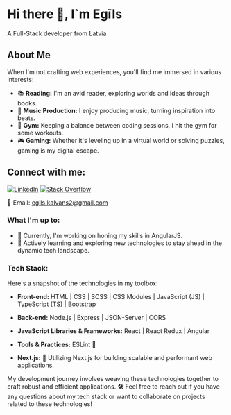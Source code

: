 # Hi there 👋, I`m Egīls

A Full-Stack developer from Latvia

## About Me

When I'm not crafting web experiences, you'll find me immersed in various interests:

- 📚 **Reading:** I'm an avid reader, exploring worlds and ideas through books.
- 🎵 **Music Production:** I enjoy producing music, turning inspiration into beats.
- 💪 **Gym:** Keeping a balance between coding sessions, I hit the gym for some workouts.
- 🎮 **Gaming:** Whether it's leveling up in a virtual world or solving puzzles, gaming is my digital escape.


## Connect with me:

[![LinkedIn](https://img.shields.io/badge/LinkedIn-Connect-blue)](https://www.linkedin.com/in/eg%C4%ABls-ka%C4%BCv%C4%81ns-665275265/)
[![Stack Overflow](https://img.shields.io/stackexchange/stackoverflow/r/23207452?style=plastic)](https://stackoverflow.com/users/23207452/looppng)

📧 Email: egils.kalvans2@gmail.com


### What I'm up to:

- 🔭 Currently, I'm working on honing my skills in AngularJS.
- 🌱 Actively learning and exploring new technologies to stay ahead in the dynamic tech landscape.

### Tech Stack:


Here's a snapshot of the technologies in my toolbox:

- **Front-end:** HTML | CSS | SCSS | CSS Modules | JavaScript (JS) | TypeScript (TS) | Bootstrap

- **Back-end:** Node.js | Express | JSON-Server | CORS

- **JavaScript Libraries & Frameworks:** React | React Redux | Angular

- **Tools & Practices:** ESLint 🧹

- **Next.js:** 🚀 Utilizing Next.js for building scalable and performant web applications.

My development journey involves weaving these technologies together to craft robust and efficient applications. 🛠️ Feel free to reach out if you have any questions about my tech stack or want to collaborate on projects related to these technologies!



